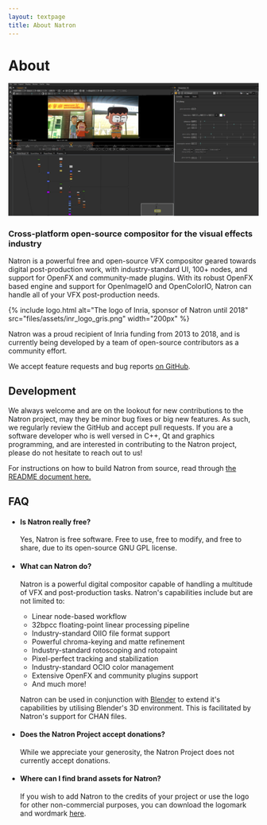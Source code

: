 ```yaml
---
layout: textpage
title: About Natron
---
```


# About

![An animated cartoon shot open in Natron](img/about-screenshot.png)

### Cross-platform open-source compositor for the visual effects industry

Natron is a powerful free and open-source VFX compositor geared towards digital post-production work, with industry-standard UI, 100+ nodes, and support for OpenFX and community-made plugins. With its robust OpenFX based engine and support for OpenImageIO and OpenColorIO, Natron can handle all of your VFX post-production needs.

{% include logo.html
   alt="The logo of Inria, sponsor of Natron until 2018"
   src="files/assets/inr_logo_gris.png"
   width="200px" 
%}

Natron was a proud recipient of Inria funding from 2013 to 2018, and is currently being developed by a team of open-source contributors as a community effort.

We accept feature requests and bug reports [on GitHub](https://github.com/natronGitHub/natron/issues).

## Development

We always welcome and are on the lookout for new contributions to the Natron project, may they be minor bug fixes or big new features. As such, we regularly review the GitHub and accept pull requests. If you are a software developer who is well versed in C++, Qt and graphics programming, and are interested in contributing to the Natron project, please do not hesitate to reach out to us!

For instructions on how to build Natron from source, read through [the README document here.](https://github.com/NatronGitHub/Natron#building-and-installing-from-source)

## FAQ

- #### Is Natron really free?
  Yes, Natron is free software. Free to use, free to modify, and free to share, due to its open-source GNU GPL license.

- #### What can Natron do?
  Natron is a powerful digital compositor capable of handling a multitude of VFX and post-production tasks. Natron's capabilities include but are not limited to:
   * Linear node-based workflow
   * 32bpcc floating-point linear processing pipeline
   * Industry-standard OIIO file format support
   * Powerful chroma-keying and matte refinement
   * Industry-standard rotoscoping and rotopaint
   * Pixel-perfect tracking and stabilization
   * Industry-standard OCIO color management
   * Extensive OpenFX and community plugins support
   * And much more!

  Natron can be used in conjunction with [Blender](https://www.blender.org/) to extend it's capabilities by utilising Blender's 3D environment. This is facilitated by Natron's support for CHAN files.

- #### Does the Natron Project accept donations?
  While we appreciate your generosity, the Natron Project does not currently accept donations.

- #### Where can I find brand assets for Natron?
  If you wish to add Natron to the credits of your project or use the logo for other non-commercial purposes, you can download the logomark and wordmark [here](/brand).

